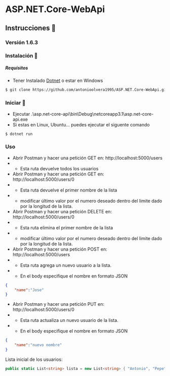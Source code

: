 ﻿# ASP.NET.Core-WebApi
## Instrucciones 📖
### Versión 1.6.3
### Instalación 🔨
##### Requisitos 
- Tener Instalado [Dotnet](https://dotnet.microsoft.com/download/dotnet/5.0) o estar en Windows
```sh
$ git clone https://github.com/antonioolvera1995/ASP.NET.Core-WebApi.git
```
### Iniciar 🚀
- Ejecutar .\asp.net-core-api\bin\Debug\netcoreapp3.1\asp.net-core-api.exe
- Si estas en Linux, Ubuntu... puedes ejecutar el siguente comando 
```sh
$ dotnet run 
```
### Uso
- Abrir Postman y hacer una petición GET en:  http://localhost:5000/users
- - Esta ruta devuelve todos los usuarios
- Abrir Postman y hacer una petición GET en:  http://localhost:5000/users/0
- - Esta ruta devuelve el primer nombre de la lista
- - modificar último valor por el numero deseado dentro del limite dado por la longitud de la lista.
- Abrir Postman y hacer una petición DELETE en:  http://localhost:5000/users/0
- - Esta ruta elimina el primer nombre de la lista
- - modificar último valor por el numero deseado dentro del limite dado por la longitud de la lista.
- Abrir Postman y hacer una petición POST en:  http://localhost:5000/users
- - Esta ruta agrega un nuevo usuario a la lista.
- - En el body especifique el nombre en formato JSON
```json
{
    "name":"Jose"
}
```
- Abrir Postman y hacer una petición PUT en:  http://localhost:5000/users/0
- - Esta ruta actualiza un nuevo usuario de la lista.
- - En el body especifique el nombre en formato JSON
```json
{
    "name":"nuevo nombre"
}
```
Lista inicial de los usuarios:
```cs
public static List<string> lista = new List<string> { "Antonio", "Pepe", "Juan", "Vicente", "Victor", "Pedro" };
```

